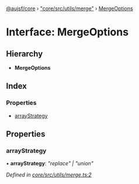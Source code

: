 [@aujsf/core](../README.md) › ["core/src/utils/merge"](../modules/_core_src_utils_merge_.md) › [MergeOptions](_core_src_utils_merge_.mergeoptions.md)

# Interface: MergeOptions

## Hierarchy

* **MergeOptions**

## Index

### Properties

* [arrayStrategy](_core_src_utils_merge_.mergeoptions.md#arraystrategy)

## Properties

###  arrayStrategy

• **arrayStrategy**: *"replace" | "union"*

*Defined in [core/src/utils/merge.ts:2](https://github.com/jbockle/au-jsonschema-form/blob/ffdfbe8/packages/core/src/utils/merge.ts#L2)*
